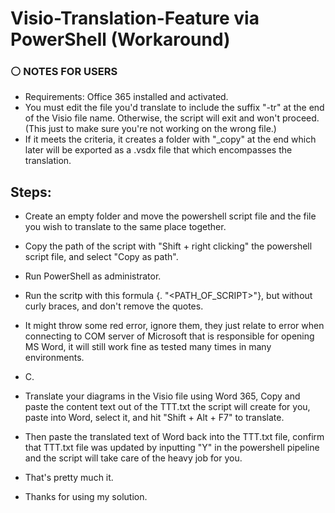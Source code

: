 # Visio-Translation-Feature via PowerShell (Workaround)

### ⚪ NOTES FOR USERS

- Requirements: Office 365 installed and activated. 
- You must edit the file you'd translate to include the suffix "-tr" at the end of the Visio file name. Otherwise, the script will exit and won't proceed. (This just to make sure you're not working on the wrong file.)
- If it meets the criteria, it creates a folder with "_copy" at the end which later will be exported as a .vsdx file that which encompasses the translation.

## Steps:

- Create an empty folder and move the powershell script file and the file you wish to translate to the same place together.
- Copy the path of the script with "Shift + right clicking" the powershell script file, and select "Copy as path".
- Run PowerShell as administrator.
- Run the scritp with this formula {. "<PATH_OF_SCRIPT>"}, but without curly braces, and don't remove the quotes.
- It might throw some red error, ignore them, they just relate to error when connecting to COM server of Microsoft that is responsible for opening MS Word, it will still work fine as tested many times in many environments.

- C.
- Translate your diagrams in the Visio file using Word 365, Copy and paste the content text out of the TTT.txt the script will create for you, paste into Word, select it, and hit "Shift + Alt + F7" to translate.
- Then paste the translated text of Word back into the TTT.txt file, confirm that TTT.txt file was updated by inputting "Y" in the powershell pipeline and the script will take care of the heavy job for you.

- That's pretty much it.
- Thanks for using my solution.

